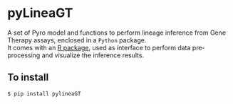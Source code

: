 # pyLineaGT

A set of Pyro model and functions to perform lineage inference from Gene Therapy assays, enclosed in a `Python` package. \
It comes with an [R package](https://github.com/caravagnalab/LineaGT), used as interface to perform data pre-processing and visualize the inference results.

## To install

`$ pip install pylineaGT`
